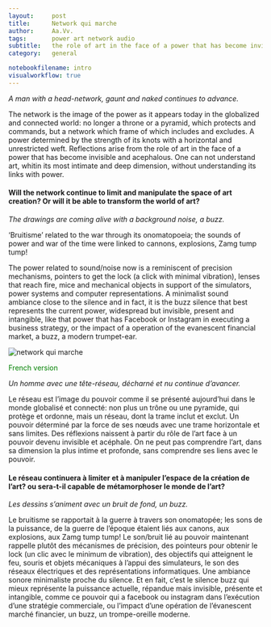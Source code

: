 ```yaml
---
layout:     post
title:      Network qui marche
author:     Aa.Vv.
tags: 		power art network audio
subtitle:   the role of art in the face of a power that has become invisible and acephalous
category:   general

notebookfilename: intro
visualworkflow: true
---
```




_A man with a head-network, gaunt and naked continues to advance._

The network is the image of the power as it appears today in the globalized and connected world: no longer a throne or a pyramid, which protects and commands, but a network which frame of which includes and excludes.
A power determined by the strength of its knots with a horizontal and unrestricted weft. Reflections arise from the role of art in the face of a power that has become invisible and acephalous.
One can not understand art, whitin its most intimate and deep dimension, without understanding its links with power.

#### Will the network continue to limit and manipulate the space of art creation? Or will it be able to transform the world of art?

_The drawings are coming alive with a background noise, a buzz._

‘Bruitisme’ related to the war through its onomatopoeia; the sounds of power and war of the time were linked to cannons, explosions, Zamg tump tump!


The power related to sound/noise now is a reminiscent of precision mechanisms, pointers to get the lock (a click with minimal vibration), lenses that reach fire, mice and mechanical objects in support of the simulators, power systems and computer representations. A minimalist sound ambiance close to the silence and in fact, it is the buzz silence that best represents the current power, widespread but invisible, present and intangible, like that power that has Facebook or Instagram in executing a business strategy, or the impact of a operation of the evanescent financial market, a buzz, a modern trumpet-ear.



![network qui marche]({{site.baseurl}}/img/networkmarche.jpg)




<p style="color:green">French version </p>

_Un homme avec une tête-réseau, décharné et nu continue d’avancer._

Le réseau est l’image du pouvoir comme il se présenté aujourd’hui dans le monde globalisé et connecté: non plus un trône ou une pyramide, qui protège et ordonne, mais un réseau, dont la trame inclut et exclut.
Un pouvoir déterminé par la force de ses nœuds avec une trame horizontale et sans limites. Des réflexions naissent à partir du rôle de l’art face à un pouvoir devenu invisible et acéphale.
On ne peut pas comprendre l’art, dans sa dimension la plus intime et profonde, sans comprendre ses liens avec le pouvoir.

#### Le réseau continuera à limiter et à manipuler l’espace de la création de l’art? ou sera-t-il capable de métamorphoser le monde de l’art?

_Les dessins s’animent avec un bruit de fond, un buzz._

Le bruitisme se rapportait à la guerre à travers son onomatopée; les sons de la puissance, de la guerre de l’époque étaient liés aux canons, aux explosions, aux Zamg tump tump!
Le son/bruit lié au pouvoir maintenant rappelle plutôt des mécanismes de précision, des pointeurs pour obtenir le lock (un clic avec le minimum de vibration), des objectifs qui atteignent le feu, souris et objets mécaniques à l’appui des simulateurs, le son des réseaux électriques et des représentations informatiques.
Une ambiance sonore minimaliste proche du silence.
Et en fait, c’est le silence buzz qui mieux représente la puissance actuelle, répandue mais invisible, présente et intangible, comme ce pouvoir qui a facebook ou instagram dans l’exécution d’une stratégie commerciale, ou l’impact d’une opération de l’évanescent marché financier, un buzz, un trompe-oreille moderne.

